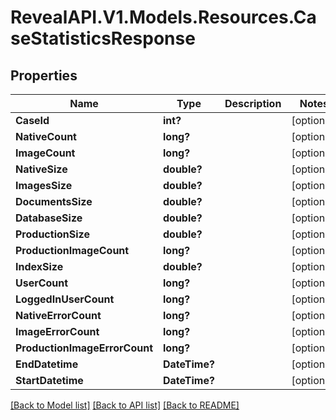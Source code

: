 # RevealAPI.V1.Models.Resources.CaseStatisticsResponse
## Properties

Name | Type | Description | Notes
------------ | ------------- | ------------- | -------------
**CaseId** | **int?** |  | [optional] 
**NativeCount** | **long?** |  | [optional] 
**ImageCount** | **long?** |  | [optional] 
**NativeSize** | **double?** |  | [optional] 
**ImagesSize** | **double?** |  | [optional] 
**DocumentsSize** | **double?** |  | [optional] 
**DatabaseSize** | **double?** |  | [optional] 
**ProductionSize** | **double?** |  | [optional] 
**ProductionImageCount** | **long?** |  | [optional] 
**IndexSize** | **double?** |  | [optional] 
**UserCount** | **long?** |  | [optional] 
**LoggedInUserCount** | **long?** |  | [optional] 
**NativeErrorCount** | **long?** |  | [optional] 
**ImageErrorCount** | **long?** |  | [optional] 
**ProductionImageErrorCount** | **long?** |  | [optional] 
**EndDatetime** | **DateTime?** |  | [optional] 
**StartDatetime** | **DateTime?** |  | [optional] 

[[Back to Model list]](../README.md#documentation-for-models) [[Back to API list]](../README.md#documentation-for-api-endpoints) [[Back to README]](../README.md)

